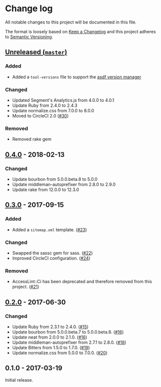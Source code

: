 # Change log

All notable changes to this project will be documented in this file.

The format is loosely based on [Keep a Changelog] and this project adheres to
[Semantic Versioning].

  [Keep a Changelog]: http://keepachangelog.com/
  [Semantic Versioning]: http://semver.org/

## [Unreleased (`master`)][unreleased]

### Added

- Added a `tool-versions` file to support the [asdf version manager][asdf]

### Changed

- Updated Segment's Analytics.js from 4.0.0 to 4.0.1
- Update Ruby from 2.4.0 to 2.4.3
- Update normalize.css from 7.0.0 to 8.0.0
- Moved to CircleCI 2.0 ([#30])

### Removed

- Removed rake gem

[unreleased]: https://github.com/thoughtbot/middleman-template/compare/v0.4.0...HEAD
[asdf]: https://github.com/asdf-vm/asdf
[#30]: https://github.com/thoughtbot/middleman-template/pull/30

## [0.4.0] - 2018-02-13

### Changed

- Update bourbon from 5.0.0.beta.8 to 5.0.0
- Update middleman-autoprefixer from 2.8.0 to 2.9.0
- Update rake from 12.0.0 to 12.3.0

[0.4.0]: https://github.com/thoughtbot/middleman-template/compare/v0.3.0...v0.4.0

## [0.3.0] - 2017-09-15

### Added

- Added a `sitemap.xml` template. ([#23])

### Changed

- Swapped the sassc gem for sass. ([#22])
- Improved CircleCI configuration. ([#24])

### Removed

- AccessLint::Ci has been deprecated and therefore removed from this
  project. ([#21])

[0.3.0]: https://github.com/thoughtbot/middleman-template/compare/v0.2.0...v0.3.0
[#21]: https://github.com/thoughtbot/middleman-template/pull/21
[#22]: https://github.com/thoughtbot/middleman-template/pull/22
[#23]: https://github.com/thoughtbot/middleman-template/pull/23
[#24]: https://github.com/thoughtbot/middleman-template/pull/24

## [0.2.0] - 2017-06-30

### Changed

- Update Ruby from 2.3.1 to 2.4.0. ([#15])
- Update bourbon from 5.0.0.beta.7 to 5.0.0.beta.8. ([#16])
- Update neat from 2.0.0 to 2.1.0. ([#16])
- Update middleman-autoprefixer from 2.7.1 to 2.8.0. ([#18])
- Update Bitters from 1.5.0 to 1.7.0. ([#19])
- Update normalize.css from 5.0.0 to 7.0.0. ([#20])

[0.2.0]: https://github.com/thoughtbot/middleman-template/compare/v0.1.0...v0.2.0
[#15]: https://github.com/thoughtbot/middleman-template/pull/15
[#16]: https://github.com/thoughtbot/middleman-template/pull/16
[#18]: https://github.com/thoughtbot/middleman-template/pull/18
[#19]: https://github.com/thoughtbot/middleman-template/pull/19
[#20]: https://github.com/thoughtbot/middleman-template/pull/20

## 0.1.0 - 2017-03-19

Initial release.
